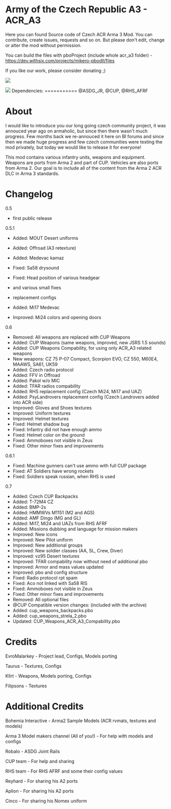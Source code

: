 Army of the Czech Republic A3 - ACR_A3
===================================================

Here you can found Source code of Czech ACR Arma 3 Mod. You can contribute, create issues, requests and so on. But please don't edit, change or alter the mod without permission.

You can build the files with pboProject (include whole acr_a3 folder) - https://dev.withsix.com/projects/mikero-pbodll/files 

If you like our work, please consider donating ;)

<a href="https://www.paypal.com/cgi-bin/webscr?cmd=_donations&business=evromalarkey%40gmail%2ecom&lc=US&item_name=ARMAseries%2ecz&currency_code=EUR&bn=PP%2dDonationsBF%3abtn_donateCC_LG%2egif%3aNonHosted"><img src="https://www.paypalobjects.com/en_US/i/btn/btn_donateCC_LG.gif"></a>

<img src="http://www.armaseries.cz/acr-logo.png">
Dependencies:
===========
@ASDG_JR, @CUP, @RHS_AFRF

About
===========
I would like to introduce you our long going czech community project, it was annouced year ago on armaholic, but since then there wasn't much progress. 
Few months back we re-annouced it here on BI forums and since then we made huge progress and few czech communities were testing the mod privately, but today we would like to release it for everyone!

This mod contains various infantry units, weapons and equipment. Weapons are ports from Arma 2 and part of CUP. Vehicles are also ports from Arma 2.
Our goal is to include all of the content from the Arma 2 ACR DLC in Arma 3 standards.


Changelog
============
0.5
- first public release

0.5.1
- Added: MOUT Desert uniforms
- Added: Offroad (A3 retexture)
- Added: Medevac kamaz
- Fixed: Sa58 drysound
- Fixed: Head position of various headgear
- and various small fixes

- replacement configs
- Added: Mi17 Medevac
- Improved: Mi24 colors and opening doors

0.6
- Removed: All weapons are replaced with CUP Weapons
- Added: CUP Weapons (same weapons, improved, new JSRS 1.5 sounds)
- Added: CUP Weapons Compability, for using only ACR_A3 related weapons
- New weapons: CZ 75 P-07 Compact, Scorpion EVO, CZ 550, M60E4, MAAWS, SA61, UK59
- Added: Czech radio protocol
- Added: FFV in Offroad
- Added: Pakol w/o MIC
- Added: TFAR radios compability
- Added: RHS replacement config (Czech Mi24, Mi17 and UAZ)
- Added: PsyLandrovers replacement config (Czech Landrovers added into ACR side)
- Improved: Gloves and Shoes textures
- Improved: Uniform textures
- Improved: Helmet textures
- Fixed: Helmet shadow bug
- Fixed: Infantry did not have enough ammo
- Fixed: Helmet color on the ground
- Fixed: Ammoboxes not visible in Zeus
- Fixed: Other minor fixes and improvements

0.6.1
- Fixed: Machine gunners can't use ammo with full CUP package
- Fixed: AT Soldiers have wrong rockets
- Fixed: Soldiers speak russian, when RHS is used

0.7
- Added: Czech CUP Backpacks
- Added: T-72M4 CZ
- Added: BMP-2s
- Added: HMMWVs M1151 (M2 and AGS)
- Added: AMF Dingo (MG and GL)
- Added: Mi17, Mi24 and UAZs from RHS AFRF
- Added: Missions dubbing and language for mission makers
- Improved: New icons
- Improved: New Pilot uniform
- Improved: New additional groups
- Improved: New soldier classes (AA, SL, Crew, Diver)
- Improved: vz95 Desert textures
- Improved: TFAR compability now without need of additional pbo
- Improved: Armor and mass values updated
- Improved: pbo and config structure
- Fixed: Radio protocol rpt spam
- Fixed: Aco not linked with Sa58 RIS
- Fixed: Ammoboxes not visible in Zeus
- Fixed: Other minor fixes and improvements
- Removed: All optional files
- @CUP Compatible version changes: (included with the archive)
- Added: cup_weapons_backpacks.pbo
- Added: cup_weapons_strela_2.pbo
- Updated: CUP_Weapons_ACR_A3_Compability.pbo

Credits
============
EvroMalarkey - Project lead, Configs, Models porting

Taurus - Textures, Configs

Kllrt - Weapons, Models porting, Configs

Filipsons - Textures

Additional Credits
============
Bohemia Interactive - Arma2 Sample Models (ACR rvmats, textures and models) 

Arma 3 Model makers channel (All of you!) - For help with models and configs

Robalo - ASDG Joint Rails

CUP team - For help and sharing

RHS team - For RHS AFRF and some their config values

Reyhard - For sharing his A2 ports

Aplion - For sharing his A2 ports

Cinco - For sharing his Nomex uniform


